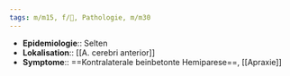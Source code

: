 ```yaml
---
tags: m/m15, f/🧠, Pathologie, m/m30
---
```

- **Epidemiologie**:: Selten
- **Lokalisation**:: [[A. cerebri anterior]]
- **Symptome**:: ==Kontralaterale beinbetonte Hemiparese==, [[Apraxie]]